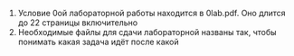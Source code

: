 1. Условие 0ой лабораторной работы находится в 0lab.pdf. Оно длится до 22 страницы включительно
2. Необходимые файлы для сдачи лабораторной названы так, чтобы понимать какая задача идёт после какой
